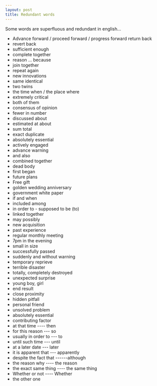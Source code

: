 ```yaml
---
layout: post
title: Redundant words
---
```


Some words are superfluous and redundant in english...

- Advance forward / proceed forward / progress forward return back 
- revert back 
- sufficient enough 
- complete together 
- reason ... because 
- join together 
- repeat again 
- new innovations 
- same identical 
- two twins 
- the time when / the place where 
- extremely critical 
- both of them 
- consensus of opinion 
- fewer in number 
- discussed about 
- estimated at about 
- sum total 
- exact duplicate 
- absolutely essential 
- actively engaged 
- advance warning 
- and also 
- combined together 
- dead body 
- first began 
- future plans 
- Free gift 
- golden wedding anniversary 
- government white paper 
- if and when 
- included among 
- in order to - supposed to be (to)
- linked together 
- may possibly 
- new acquisition
- past experience 
- regular monthly meeting 
- 7pm in the evening 
- small in size 
- successfully passed 
- suddenly and without warning 
- temporary reprieve
- terrible disaster 
- totally, completely destroyed 
- unexpected surprise 
- young boy, girl 
- end result
- close proximity
- hidden pitfall
- personal friend
- unsolved problem 
- absolutely essential
- contributing factor 
- at that time ---- then 
- for this reason --- so
- usually in order to --- to
- until such time --- until
- at a later date --- later 
- it is apparent that --- apparently
- despite the fact that ------although 
- the reason why ---- the reason 
- the exact same thing ---- the same thing 
- Whether or not ---- Whether
- the other one
